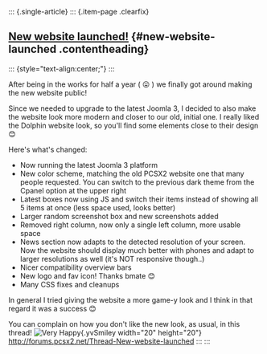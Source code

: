 ::: {.single-article}
::: {.item-page .clearfix}
## [New website launched!](/275-new-website-launched.html) {#new-website-launched .contentheading}

::: {style="text-align:center;"}
:::

After being in the works for half a year (
😛 ) we finally got around making the new website
public!

Since we needed to upgrade to the latest Joomla 3, I decided to also
make the website look more modern and closer to our old, initial one. I
really liked the Dolphin website look, so you'll find some elements
close to their design
😊

Here's what's changed:

-   Now running the latest Joomla 3 platform
-   New color scheme, matching the old PCSX2 website one that many
    people requested. You can switch to the previous dark theme from the
    Cpanel option at the upper right
-   Latest boxes now using JS and switch their items instead of showing
    all 5 items at once (less space used, looks better)
-   Larger random screenshot box and new screenshots added
-   Removed right column, now only a single left column, more usable
    space
-   News section now adapts to the detected resolution of your screen.
    Now the website should display much better with phones and adapt to
    larger resolutions as well (it's NOT responsive though..)
-   Nicer compatibility overview bars
-   New logo and fav icon! Thanks bmate
    😊
-   Many CSS fixes and cleanups

In general I tried giving the website a more game-y look and I think in
that regard it was a success
😊

You can complain on how you don't like the new look, as usual, in this
thread! ![Very
Happy](https://pcsx2.net/images/stories/frontend/smilies/biggrin.gif){.yvSmiley
width="20" height="20"}
<http://forums.pcsx2.net/Thread-New-website-launched>
:::
:::
